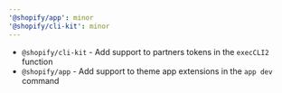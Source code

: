 ```yaml
---
'@shopify/app': minor
'@shopify/cli-kit': minor
---
```


- `@shopify/cli-kit` - Add support to partners tokens in the `execCLI2` function
- `@shopify/app` - Add support to theme app extensions in the `app dev` command
